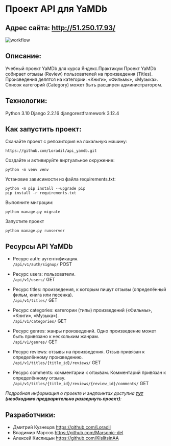 # Проект API для YaMDb #

## Адрес сайта: http://51.250.17.93/

![workflow](https://github.com/Marsonic-del/yamdb_final/actions/workflows/yamdb_workflow.yml/badge.svg)

## Описание: ##
Учебный проект YaMDb для курса Яндекс.Практикум
Проект YaMDb собирает отзывы (Review)
пользователей на произведения (Titles).
Произведения делятся на категории: 
«Книги», «Фильмы», «Музыка». 
Список категорий (Category) может 
быть расширен администратором.


## Технологии: ##
Python 3.10
Django 2.2.16
djangorestframework 3.12.4
## Как запустить проект: ##
Скачайте проект с репозитория на локальную машину:

    https://github.com/Loradil/api_yamdb.git

Создайте и активируйте виртуальное окружение:

    python -m venv venv
    

Установие зависимости из файла requirements.txt:

    python -m pip install --upgrade pip
    pip install -r requirements.txt

Выполните миграции:
    
    python manage.py migrate


Запустите проект

    python manage.py runserver

## Ресурсы API YaMDb ##
* Ресурс auth: аутентификация.<br>
```/api/v1/auth/signup/``` POST

* Ресурс users: пользователи.<br>
```/api/v1/users/``` GET

* Ресурс titles: произведения, к которым пишут отзывы (определённый фильм, книга или песенка).<br>
```/api/v1/titles/``` GET

* Ресурс categories: категории (типы) произведений («Фильмы», «Книги», «Музыка»).<br>
```/api/v1/categories/``` GET

* Ресурс genres: жанры произведений. Одно произведение может быть привязано к нескольким жанрам.<br>
```/api/v1/genres/``` GET

* Ресурс reviews: отзывы на произведения. Отзыв привязан к определённому произведению.<br>
```/api/v1/titles/{title_id}/reviews/``` GET

* Ресурс comments: комментарии к отзывам. Комментарий привязан к определённому отзыву.<br>
```/api/v1/titles/{title_id}/reviews/{review_id}/comments/``` GET


*Подробная информация о проекте и эндпоинтах доступна **[тут](http://127.0.0.1:8000/redoc/)** **(необходимо предварительно развернуть проект)**:*<br>

## Разработчики: ##

* Дмитрий Кузнецов https://github.com/Loradil
* Владимир Марсов https://github.com/Marsonic-del
* Алексей Кислицын https://github.com/KislitsinAA


